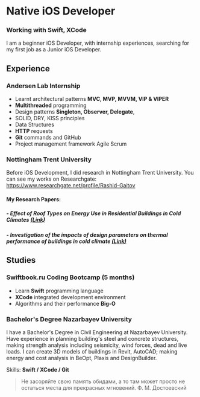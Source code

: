 # Native iOS Developer
### Working with Swift, XCode

I am a beginner iOS Developer, with internship experiences, searching for my first job as a Junior iOS Developer.

## Experience

### Andersen Lab Internship

- Learnt architectural patterns **MVC, MVP, MVVM, VIP & VIPER**
- **Multithreaded** programming
- Design patterns **Singleton, Observer, Delegate**, 
- SOLID, DRY, KISS principles
- Data Structures
- **HTTP** requests
- **Git** commands and GitHub
- Project management framework Agile Scrum

### Nottingham Trent University
Before iOS Development, I did research in Nottingham Trent University. You can see my works on Researchgate:
https://www.researchgate.net/profile/Rashid-Gaitov

#### My Research Papers:
##### - *Effect of Roof Types on Energy Use in Residential Buildings in Cold Climates* [(Link)](https://www.researchgate.net/publication/358304129_Effect_of_Roof_Types_on_Energy_Use_in_Residential_Buildings_in_Cold_Climates)

##### - *Investigation of the impacts of design parameters on thermal performance of buildings in cold climate* [(Link)](https://www.researchgate.net/publication/350508978_Investigation_of_the_impacts_of_design_parameters_on_thermal_performance_of_buildings_in_cold_climate) 




## Studies
### Swiftbook.ru Coding Bootcamp (5 months)
- Learn **Swift** programming language
- **XCode** integrated development environment
- Algorithms and their performance **Big-O**

### Bachelor's Degree Nazarbayev University
I have a Bachelor's Degree in Civil Engineering at Nazarbayev University.
Have experience in planning building's steel and concrete structures, making strength analysis including seismicity, wind forces, dead and live loads. I can create 3D models of buildings in Revit, AutoCAD; making energy and cost analysis in BeOpt, Plaxis and DesignBuilder.

Skills: **Swift / XCode / Git**

> Не засоряйте свою память обидами, а то там может просто не остаться места для прекрасных мгновений. 
> Ф. М. Достоевский
